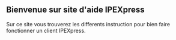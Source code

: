 ## Bienvenue sur site d'aide IPEXpress

Sur ce site vous trouverez les differents instruction pour bien faire fonctionner un client IPEXpress.